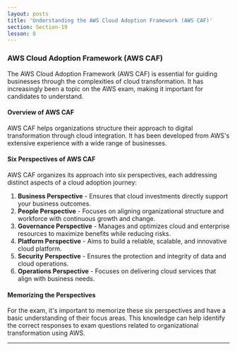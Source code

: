 ```yaml
---
layout: posts
title: 'Understanding the AWS Cloud Adoption Framework (AWS CAF)'
section: Section-19
lesson: 8
---
```


### AWS Cloud Adoption Framework (AWS CAF)

The AWS Cloud Adoption Framework (AWS CAF) is essential for guiding businesses through the complexities of cloud transformation. It has increasingly been a topic on the AWS exam, making it important for candidates to understand.

<!-- pagebreak -->

#### Overview of AWS CAF

AWS CAF helps organizations structure their approach to digital transformation through cloud integration. It has been developed from AWS's extensive experience with a wide range of businesses.

<!-- pagebreak -->

#### Six Perspectives of AWS CAF

AWS CAF organizes its approach into six perspectives, each addressing distinct aspects of a cloud adoption journey:

1. **Business Perspective** - Ensures that cloud investments directly support your business outcomes.
2. **People Perspective** - Focuses on aligning organizational structure and workforce with continuous growth and change.
3. **Governance Perspective** - Manages and optimizes cloud and enterprise resources to maximize benefits while reducing risks.
4. **Platform Perspective** - Aims to build a reliable, scalable, and innovative cloud platform.
5. **Security Perspective** - Ensures the protection and integrity of data and cloud operations.
6. **Operations Perspective** - Focuses on delivering cloud services that align with business needs.

<!-- pagebreak -->

#### Memorizing the Perspectives

For the exam, it's important to memorize these six perspectives and have a basic understanding of their focus areas. This knowledge can help identify the correct responses to exam questions related to organizational transformation using AWS.

---
